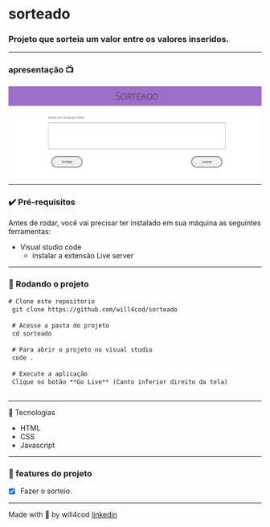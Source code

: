 # sorteado

### Projeto que sorteia um valor entre os valores inseridos.

---

### apresentação 📺
![intrudoção projeto](/introducao.gif)

--- 

### ✔️ Pré-requisitos
Antes de rodar, você vai precisar ter instalado em sua máquina as seguintes ferramentas:

- Visual studio code
  - instalar a extensão Live server
---
  
### 🏁 Rodando o projeto
```
# Clone este repositorio
 git clone https://github.com/will4cod/sorteado
 
 # Acesse a pasta do projeto
 cd sorteado
 
 # Para abrir o projeto no visual studio  
 code .
 
 # Execute a aplicação
 Clique no botão **Go Live** (Canto inferior direito da tela)
 
```
---

 🔧 Tecnologias

- HTML
- CSS
- Javascript

---

### 🚧 features do projeto

- [x] Fazer o sorteio.

---

Made with 💙 by will4cod <a href="https://www.linkedin.com/in/william-fernandes-4806a0173/" target="_blank">linkedin</a>
